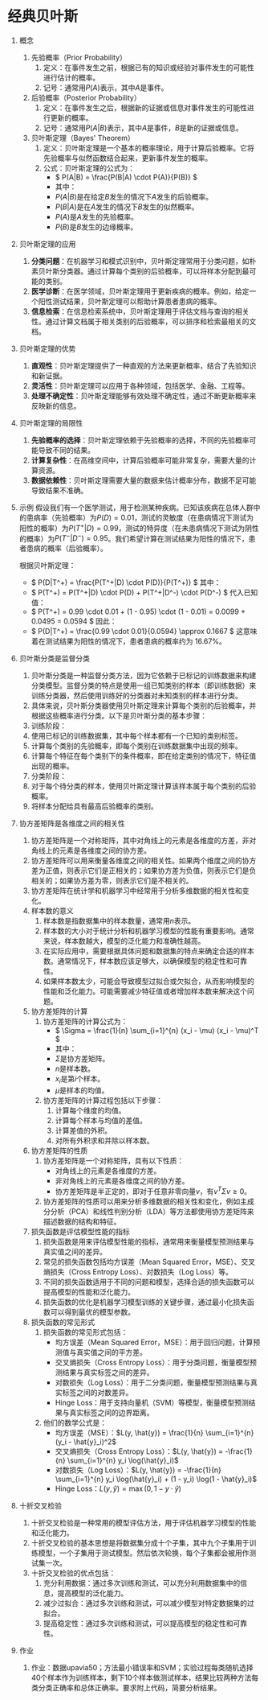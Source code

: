 # 经典贝叶斯

1. 概念
   1. 先验概率（Prior Probability）
      1. 定义：在事件发生之前，根据已有的知识或经验对事件发生的可能性进行估计的概率。
      2. 记号：通常用$P(A)$表示，其中$A$是事件。
   2. 后验概率（Posterior Probability）
      1. 定义：在事件发生之后，根据新的证据或信息对事件发生的可能性进行更新的概率。
      2. 记号：通常用$P(A|B)$表示，其中$A$是事件，$B$是新的证据或信息。
   3. 贝叶斯定理（Bayes' Theorem）
      1. 定义：贝叶斯定理是一个基本的概率理论，用于计算后验概率。它将先验概率与似然函数结合起来，更新事件发生的概率。
      2. 公式：贝叶斯定理的公式为：
         - $
         P(A|B) = \frac{P(B|A) \cdot P(A)}{P(B)}
        $
         - 其中：
         - $P(A|B)$是在给定$B$发生的情况下$A$发生的后验概率。
         - $P(B|A)$是在$A$发生的情况下$B$发生的似然概率。
         - $P(A)$是$A$发生的先验概率。
         - $P(B)$是$B$发生的边缘概率。

2. 贝叶斯定理的应用
   1. **分类问题**：在机器学习和模式识别中，贝叶斯定理常用于分类问题，如朴素贝叶斯分类器。通过计算每个类别的后验概率，可以将样本分配到最可能的类别。
   2. **医学诊断**：在医学领域，贝叶斯定理用于更新疾病的概率。例如，给定一个阳性测试结果，贝叶斯定理可以帮助计算患者患病的概率。
   3. **信息检索**：在信息检索系统中，贝叶斯定理用于评估文档与查询的相关性。通过计算文档属于相关类别的后验概率，可以排序和检索最相关的文档。

3. 贝叶斯定理的优势
   1. **直观性**：贝叶斯定理提供了一种直观的方法来更新概率，结合了先验知识和新证据。
   2. **灵活性**：贝叶斯定理可以应用于各种领域，包括医学、金融、工程等。
   3. **处理不确定性**：贝叶斯定理能够有效处理不确定性，通过不断更新概率来反映新的信息。

4. 贝叶斯定理的局限性
   1. **先验概率的选择**：贝叶斯定理依赖于先验概率的选择，不同的先验概率可能导致不同的结果。
   2. **计算复杂性**：在高维空间中，计算后验概率可能非常复杂，需要大量的计算资源。
   3. **数据依赖性**：贝叶斯定理需要大量的数据来估计概率分布，数据不足可能导致结果不准确。

5. 示例
   假设我们有一个医学测试，用于检测某种疾病。已知该疾病在总体人群中的患病率（先验概率）为$P(D) = 0.01$，测试的灵敏度（在患病情况下测试为阳性的概率）为$P(T^+|D) = 0.99$，测试的特异度（在未患病情况下测试为阴性的概率）为$P(T^-|D^-) = 0.95$。我们希望计算在测试结果为阳性的情况下，患者患病的概率（后验概率）。

   根据贝叶斯定理：
   - $
   P(D|T^+) = \frac{P(T^+|D) \cdot P(D)}{P(T^+)}
   $
   其中：
   - $
   P(T^+) = P(T^+|D) \cdot P(D) + P(T^+|D^-) \cdot P(D^-)
   $
   代入已知值：
   - $
   P(T^+) = 0.99 \cdot 0.01 + (1 - 0.95) \cdot (1 - 0.01) = 0.0099 + 0.0495 = 0.0594
   $
   因此：
   - $
   P(D|T^+) = \frac{0.99 \cdot 0.01}{0.0594} \approx 0.1667
   $
   这意味着在测试结果为阳性的情况下，患者患病的概率约为 16.67%。

6. 贝叶斯分类是监督分类
   1. 贝叶斯分类是一种监督分类方法，因为它依赖于已标记的训练数据来构建分类模型。监督分类的特点是使用一组已知类别的样本（即训练数据）来训练分类器，然后使用训练好的分类器对未知类别的样本进行分类。
   2. 具体来说，贝叶斯分类器使用贝叶斯定理来计算每个类别的后验概率，并根据这些概率进行分类。以下是贝叶斯分类的基本步骤：
   3. 训练阶段：
   4. 使用已标记的训练数据集，其中每个样本都有一个已知的类别标签。
   5. 计算每个类别的先验概率，即每个类别在训练数据集中出现的频率。
   6. 计算每个特征在每个类别下的条件概率，即在给定类别的情况下，特征值出现的概率。
   7. 分类阶段：
   8. 对于每个待分类的样本，使用贝叶斯定理计算该样本属于每个类别的后验概率。
   9. 将样本分配给具有最高后验概率的类别。

7. 协方差矩阵是各维度之间的相关性
   1. 协方差矩阵是一个对称矩阵，其中对角线上的元素是各维度的方差，非对角线上的元素是各维度之间的协方差。
   2. 协方差矩阵可以用来衡量各维度之间的相关性。如果两个维度之间的协方差为正值，则表示它们是正相关的；如果协方差为负值，则表示它们是负相关的；如果协方差为零，则表示它们是不相关的。
   3. 协方差矩阵在统计学和机器学习中经常用于分析多维数据的相关性和变化。
   4. 样本数的意义
      1. 样本数是指数据集中的样本数量，通常用$n$表示。
      2. 样本数的大小对于统计分析和机器学习模型的性能有重要影响。通常来说，样本数越大，模型的泛化能力和准确性越高。
      3. 在实际应用中，需要根据具体问题和数据集的特点来确定合适的样本数。通常情况下，样本数应该足够大，以确保模型的稳定性和可靠性。
      4. 如果样本数太少，可能会导致模型过拟合或欠拟合，从而影响模型的性能和泛化能力。可能需要减少特征值或者增加样本数来解决这个问题。
   5. 协方差矩阵的计算
      1. 协方差矩阵的计算公式为：
         - $
         \Sigma = \frac{1}{n} \sum_{i=1}^{n} (x_i - \mu) (x_i - \mu)^T
        $
         - 其中：
         - $\Sigma$是协方差矩阵。
         - $n$是样本数。
         - $x_i$是第$i$个样本。
         - $\mu$是样本的均值。
      2. 协方差矩阵的计算过程包括以下步骤：
         1. 计算每个维度的均值。
         2. 计算每个样本与均值的差值。
         3. 计算差值的外积。
         4. 对所有外积求和并除以样本数。
   6. 协方差矩阵的性质
      1. 协方差矩阵是一个对称矩阵，具有以下性质：
         - 对角线上的元素是各维度的方差。
         - 非对角线上的元素是各维度之间的协方差。
         - 协方差矩阵是半正定的，即对于任意非零向量$v$，有$v^T \Sigma v \geq 0$。
      2. 协方差矩阵的性质可以用来分析多维数据的相关性和变化，例如主成分分析（PCA）和线性判别分析（LDA）等方法都使用协方差矩阵来描述数据的结构和特征。
   7. 损失函数是评估模型性能的指标
      1. 损失函数是用来评估模型性能的指标，通常用来衡量模型预测结果与真实值之间的差异。
      2. 常见的损失函数包括均方误差（Mean Squared Error，MSE）、交叉熵损失（Cross Entropy Loss）、对数损失（Log Loss）等。
      3. 不同的损失函数适用于不同的问题和模型，选择合适的损失函数可以提高模型的性能和泛化能力。
      4. 损失函数的优化是机器学习模型训练的关键步骤，通过最小化损失函数可以得到最优的模型参数。
   8. 损失函数的常见形式
      1. 损失函数的常见形式包括：
         - 均方误差（Mean Squared Error，MSE）：用于回归问题，计算预测值与真实值之间的平方差。
         - 交叉熵损失（Cross Entropy Loss）：用于分类问题，衡量模型预测结果与真实标签之间的差异。
         - 对数损失（Log Loss）：用于二分类问题，衡量模型预测结果与真实标签之间的对数差异。
         - Hinge Loss：用于支持向量机（SVM）等模型，衡量模型预测结果与真实标签之间的边界距离。
      2. 他们的数学公式是：
         - 均方误差（MSE）：$L(y, \hat{y}) = \frac{1}{n} \sum_{i=1}^{n} (y_i - \hat{y}_i)^2$
         - 交叉熵损失（Cross Entropy Loss）：$L(y, \hat{y}) = -\frac{1}{n} \sum_{i=1}^{n} y_i \log(\hat{y}_i)$
         - 对数损失（Log Loss）：$L(y, \hat{y}) = -\frac{1}{n} \sum_{i=1}^{n} y_i \log(\hat{y}_i) + (1 - y_i) \log(1 - \hat{y}_i)$
         - Hinge Loss：$L(y, \hat{y}) = \max(0, 1 - y \cdot \hat{y})$
8. 十折交叉检验
   1. 十折交叉检验是一种常用的模型评估方法，用于评估机器学习模型的性能和泛化能力。
   2. 十折交叉检验的基本思想是将数据集分成十个子集，其中九个子集用于训练模型，一个子集用于测试模型。然后依次轮换，每个子集都会被用作测试集一次。
   3. 十折交叉检验的优点包括：
      1. 充分利用数据：通过多次训练和测试，可以充分利用数据集中的信息，提高模型的泛化能力。
      2. 减少过拟合：通过多次训练和测试，可以减少模型对特定数据集的过拟合。
      3. 提高稳定性：通过多次训练和测试，可以提高模型的稳定性和可靠性。
9. 作业
   <!-- 1. 按贝叶斯最小风险准则，当$P(\omega_1|x) > P(\omega_2|x)$时，应该选择类别$\omega_1$。
   2. 随机40个样本，剩下10个作为测试样本进行分类，之后计算正确率
   3. 或者使用贝叶斯最小错误率准则，选择使$P(error)$最小的类别作为分类结果。
   4. knn，svm，贝叶斯，分类同样的360个样本，90个作为测试样本，计算正确率。 -->
   1. 作业：数据upavia50；方法最小错误率和SVM；实验过程每类随机选择40个样本作为训练样本，剩下10个样本做测试样本，结果比较两种方法每类分类正确率和总体正确率。要求附上代码，简要分析结果。
